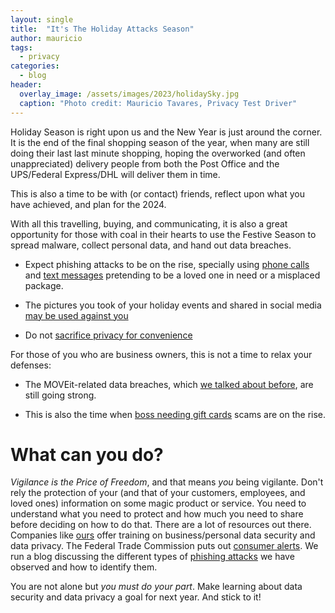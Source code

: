 ```yaml
---
layout: single
title:  "It's The Holiday Attacks Season"
author: mauricio
tags:
  - privacy
categories:
  - blog
header:
  overlay_image: /assets/images/2023/holidaySky.jpg
  caption: "Photo credit: Mauricio Tavares, Privacy Test Driver"
---
```


Holiday Season is right upon us and the New Year is just around the corner. 
It is the end of the final shopping season of the year, when
many are still doing their last last minute shopping, hoping
the overworked (and often unappreciated)
delivery people from both the Post Office and the UPS/Federal
Express/DHL will deliver them in time.

This is also a time to be with (or contact) friends, reflect upon what you 
have achieved, and plan for the 2024.

With all this travelling, buying, and communicating, it is also a great
opportunity for those with coal in their hearts to use the Festive Season
to spread malware, collect personal data, and hand out data breaches.

- Expect phishing attacks to be on the rise, specially using 
[phone calls](https://phishphillet.com/blog/2023/10/20/talkie-phish.html)
and
[text messages](https://phishphillet.com/blog/2023/12/08/swiss-phish-message.html)
pretending to be a loved one in need or a misplaced package.

- The pictures you took of your holiday events and shared in social media
[may be used against you](https://privacycrashes.privacytestdriver.com/blog/2023/07/31/a-picture-is-worth.html)

- Do not 
[sacrifice privacy for convenience](https://privacycrashes.privacytestdriver.com/blog/2023/03/27/panera-palm-scanning.html)

For those of you who are business owners, this is not a time to relax your
defenses:

- The MOVEit-related data breaches, which 
[we talked about before](https://privacycrashes.privacytestdriver.com/blog/2023/09/30/moveit-breach.html),
are still going strong.

- This is also the time when
[boss needing gift cards](https://consumer.ftc.gov/consumer-alerts/2021/09/your-boss-isnt-emailing-you-about-gift-card)
scams are on the rise. 

# What can you do?

*Vigilance is the Price of Freedom*, and that means *you* being vigilante.
Don't rely the protection of your (and that of your customers, employees,
and loved ones) 
information on some magic product or service.
You need to understand what you need to protect and how much you need to share
before deciding on how to do that.
There are a lot of resources out there.
Companies like 
[ours](https://privacytestdriver.com/)
offer training on business/personal
data security and data privacy.
The Federal Trade Commission puts out 
[consumer alerts](https://consumer.ftc.gov/consumer-alerts).
We run a blog discussing the different types of 
[phishing attacks](https://phishphillet.com/) we have observed and how to
identify them.  

You are not alone but *you must do your part*.
Make learning about data security and data privacy a goal for next year.
And stick to it!
